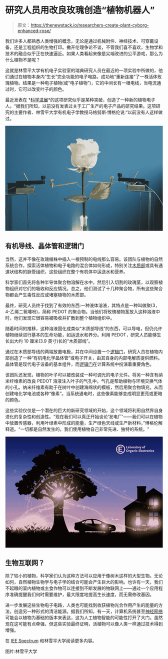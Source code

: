 # 研究人员用改良玫瑰创造“植物机器人”

> 原文：<https://thenewstack.io/researchers-create-plant-cyborg-enhanced-rose/>

我们许多人都熟悉人类增强的概念，无论是通过机械附件、神经技术、可穿戴设备，还是工程组织的生物打印。撇开伦理争论不谈，不管我们喜不喜欢，生物学和技术的融合似乎正在快速逼近。如果人类看起来像是尖端改进的公平游戏，那么为什么植物不是呢？

这就是林雪平大学有机电子实验室的瑞典研究人员在最近的一项实验中所做的，他们通过在植物本身内“生长”完全功能的电子电路，成功地“重新连接”了一株活体玫瑰植物。结果是一种电子植物(或“电子植物”)，它的中间长有一根电线，当电流通过时，它可以改变叶子的颜色。

最近发表在 *[科学进展](http://advances.sciencemag.org/content/1/10/e1501136)*的这项研究似乎是某种突破，创造了一种新的植物电子人。“据我们所知，以前没有发表过关于工厂生产的电子产品的研究结果。这项研究的主要作者、林雪平大学有机电子学教授马格努斯·博格伦说:“以前没有人这样做过。

[![electronic-plant-cyborg-linkoping-2](img/429df613528b6e8dab02e2e81f85831b.png)](https://thenewstack.io/wp-content/uploads/2015/12/electronic-plant-cyborg-linkoping-2.jpg)

## 有机导线、晶体管和逻辑门

当然，这并不像在玫瑰植株中插入一根预制的电线那么容易。该团队与植物的自然系统合作，探索活体植物和电子电路的混合体如何形成，特别关注[木质部](https://en.wikipedia.org/wiki/Xylem)或具有通道状结构的脉管组织，这些组织在整个有机体中运送水和营养。

科学家们首先将各种半导体聚合物溶解在水中，然后引入切割的玫瑰茎，以观察植物组织对它们的吸收和反应情况。总之，他们测试了十几种聚合物，所有这些聚合物都会产生毒性反应或堵塞植物的木质部。

最终，研究人员终于找到了有效的东西:一种液体溶液，其特点是一种叫做聚(3，4-乙烯二氧噻吩)，简称 PEDOT 的聚合物。当他们将玫瑰植物茎放入这种溶液中时，他们发现它很容易被吸收并扩散到整个植物组织中。

随着时间的推移，这种溶液固化成类似“木质部导线”的东西，可以导电，但仍允许植物继续进行基本的生命功能，如运送水和养分。利用 PEDOT，研究人员能够生长出大约 10 厘米(3.9 英寸)长的“木质部线”。

通过在木质部导线的两端放置电极，并在中间设置一个[逻辑门](https://en.wikipedia.org/wiki/Logic_gate)，研究人员在植物内部创造了一种“有机电化学晶体管”或电子开关，由其自身的内部电解质提供燃料。晶体管是现代电子设备的基本组件，而[逻辑门](https://en.wikipedia.org/wiki/Logic_gate)在计算系统中扮演着重要角色。

该团队还发现，植物的叶子可以被改装成一种可调光的电子元件。将另一种含有纳米纤维素的改良 PEDOT 溶液注入叶子的气孔中，气孔是帮助植物与环境交换气体的小孔。纳米纤维素有助于在树叶中创建海绵状的模板，然后用聚合物填充，从而创建电化学电池或各种“像素”。当系统通电时，这些像素能够变成明显更亮或更暗的颜色。

这些实验仅仅是一个潜在的巨大的新研究领域的开始，这个领域将利用自然界自身进化的复杂性和创造性。“现在我们可以真正开始谈论‘发电厂’——我们可以在植物中放置传感器，利用叶绿素中形成的能量，生产绿色天线或生产新材料，”博格伦解释道。“一切都是自然发生的，我们使用植物自己非常先进、独特的系统。"

[![electronic-plant-cyborg-linkoping-3](img/3de604d0bec2ea571d63f8abad5a340d.png)](https://thenewstack.io/wp-content/uploads/2015/12/electronic-plant-cyborg-linkoping-3.jpg)

## 生物互联网？

除了较小的植物，科学家们认为这种方法可以应用于像树木这样的大型生物。无论如何，自然植物生物学与电子学的结合可能会产生巨大的影响。也许有一天，我们不起眼的室内植物或主食作物可以连接到不断发展的物联网上——通过一个应用程序准确提醒我们何时需要维护，最大限度地提高生长速度，而无需修改基因。

进一步发展这些生物电子电路，人类也可能找到收获植物光合作用产生的能量的方法，创造另一种形式的清洁能源。据我们所知，有一天，计算机系统甚至[神经网络](https://thenewstack.io/deep-learning-neural-networks-google-deep-dream/)可能会以植物为基础的版本来表达，这为人工植物智能的可能性打开了大门。虽然现在这可能有点牵强，但这些实验最终证明，活植物可以像人类一样通过技术得到增强。

在 [IEE Spectrum](http://spectrum.ieee.org/tech-talk/biomedical/bionics/rewired-rose-plant-becomes-living-cyborg) 和林雪平大学阅读更多内容。

图片:林雪平大学

<svg xmlns:xlink="http://www.w3.org/1999/xlink" viewBox="0 0 68 31" version="1.1"><title>Group</title> <desc>Created with Sketch.</desc></svg>